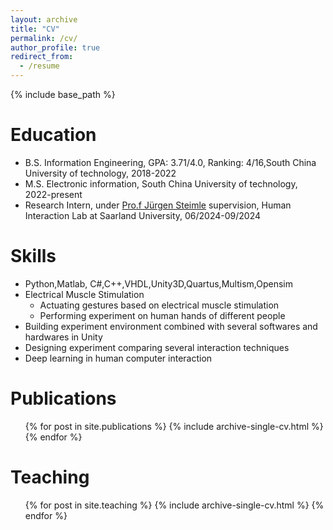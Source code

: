```yaml
---
layout: archive
title: "CV"
permalink: /cv/
author_profile: true
redirect_from:
  - /resume
---
```


{% include base_path %}

Education
======
* B.S. Information Engineering, GPA: 3.71/4.0, Ranking: 4/16,South China University of technology, 2018-2022
* M.S. Electronic information, South China University of technology, 2022-present
* Research Intern, under [Pro.f Jürgen Steimle](https://www2.scut.edu.cn/ft/2021/1127/c29779a452822/page.htm) supervision, Human Interaction Lab at Saarland University, 06/2024-09/2024

<!-- Work experience
======
* Summer 2015: Research Assistant
  * Github University
  * Duties included: Tagging issues
  * Supervisor: Professor Git

* Fall 2015: Research Assistant
  * Github University
  * Duties included: Merging pull requests
  * Supervisor: Professor Hub
-->

Skills
======
* Python,Matlab, C#,C++,VHDL,Unity3D,Quartus,Multism,Opensim
* Electrical Muscle Stimulation
  * Actuating gestures based on electrical muscle stimulation
  * Performing experiment on human hands of different people
* Building experiment environment combined with several softwares and hardwares in Unity
* Designing experiment comparing several interaction techniques
* Deep learning in human computer interaction

Publications
======
  <ul>{% for post in site.publications %}
    {% include archive-single-cv.html %}
  {% endfor %}</ul>

Teaching
======
  <ul>{% for post in site.teaching %}
    {% include archive-single-cv.html %}
  {% endfor %}</ul>

<!-- Talks
======
  <ul>{% for post in site.talks %}
    {% include archive-single-talk-cv.html %}
  {% endfor %}</ul>
  
Service and leadership
======
* Currently signed in to 43 different slack teams
-->